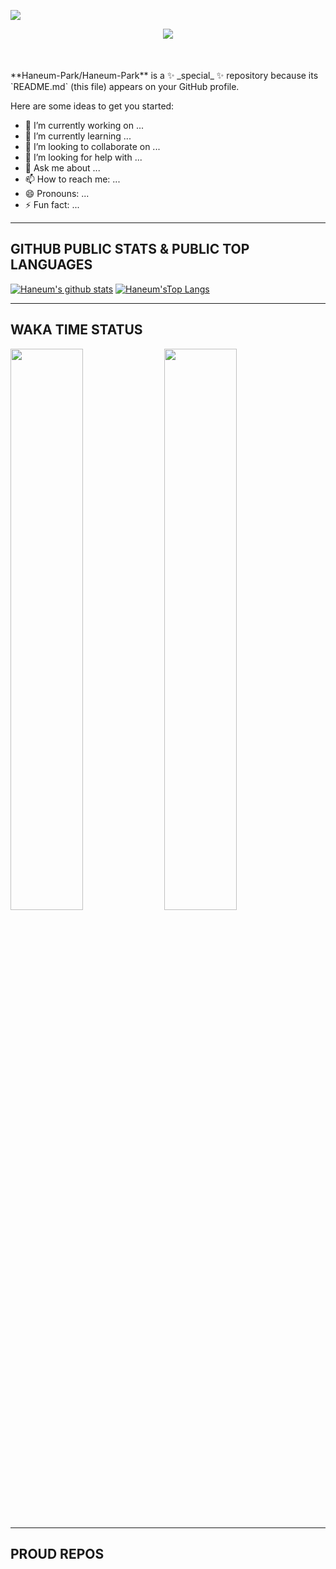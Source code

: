 <p dir="auto">
  <img src="https://hits.seeyoufarm.com/api/count/incr/badge.svg?url=https%3A%2F%2Fgithub.com%2FHaneum-Park%2F&count_bg=%2379C83D&title_bg=%23555555&icon=hashnode.svg&icon_color=%23E7E7E7&title=HIT%21&edge_flat=false" style="max-width: 100%;" />
</p>

<div align="center" style="margin-bottom: 1rem;">
  <img align src="https://github-profile-trophy.vercel.app/?username=Haneum-Park&theme=dark_lover&margin-w=15&margin-h=15&column=4" />
</div>

<br />
<br />
**Haneum-Park/Haneum-Park** is a ✨ _special_ ✨ repository because its `README.md` (this file) appears on your GitHub profile.

Here are some ideas to get you started:

- 🔭 I’m currently working on ...
- 🌱 I’m currently learning ...
- 👯 I’m looking to collaborate on ...
- 🤔 I’m looking for help with ...
- 💬 Ask me about ...
- 📫 How to reach me: ...
- 😄 Pronouns: ...
- ⚡ Fun fact: ...

---
## GITHUB PUBLIC STATS & PUBLIC TOP LANGUAGES

[![Haneum's github stats](https://github-readme-stats.vercel.app/api?username=Haneum-Park&locale=kr&show_icons=true&theme=dracula&include_all_commits=true&custom_title=Haneum-Park의%20Public%20Repo%20통계)](https://github.com/shellcodesniper)
[![Haneum'sTop Langs](https://github-readme-stats.vercel.app/api/top-langs/?username=Haneum-Park&theme=dracula&hide=html,css&layout=compact&langs_count=7&custom_title=Public%20Repo%20Most%20Used%20Lang)](https://github.com/shellcodesniper)

---
## WAKA TIME STATUS

<p float="left">
<img src="https://wakatime.com/share/@haneum_park/127387cb-d88f-49da-bf44-8631ca8b807f.svg" width="48%">
<img src="https://wakatime.com/share/@haneum_park/19bd4d34-3b6f-440c-b650-ec2ae4fb2964.svg" width="48%">
</p>

---

## PROUD REPOS
<!-- [![DOCKER 배포&관리툴](https://github-readme-stats.vercel.app/api/pin/?username=shellcodesniper&repo=Docker_HealthChecker&theme=dracula&show_owner=true)](https://github.com/shellcodesniper)
[![python AWS S3 ROTATE LOGGER](https://github-readme-stats.vercel.app/api/pin/?username=shellcodesniper&repo=aws_logging_handlers&theme=dracula&show_owner=true)](https://github.com/shellcodesniper)
-->
